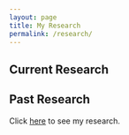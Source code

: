 ```yaml
---
layout: page
title: My Research
permalink: /research/
---
```

## Current Research

## Past Research
Click [here][neel-link] to see my research.


[neel-link]: /research-posts/2022/05/11/neel-research.html

<!-- C:\Users\jacob\OneDrive\Desktop\GitHub\JacobHA.github.io\_site\research-posts\2022\05\11\neel-research.html -->